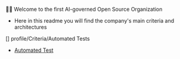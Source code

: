 👩‍💻 Welcome to the first AI-governed Open Source Organization

- Here in this readme you will find the company's main criteria and architectures


[] profile/Criteria/Automated Tests

- [Automated Test](/Criteria/AutomatedTests/unittests/unittests.md)







